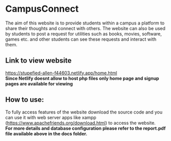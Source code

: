 # CampusConnect
The aim of this website is to provide students within a campus a platform to share their thoughts and connect with others.  The website can also be used by students to post a request for utilities such as books, movies, software, games etc. and other students can see these requests and interact with them.
## Link to view website
https://stupefied-allen-f44603.netlify.app/home.html<br>
__Since Netlify doesnt allow to host php files only home page and signup pages are available for viewing__

## How to use:
To fully access features of the website download the source code and you can use it with web server apps like xampp (https://www.apachefriends.org/download.html) to access the website.
<br>
__For more details and database configuration please refer to the report.pdf file available above in the docs folder.__
